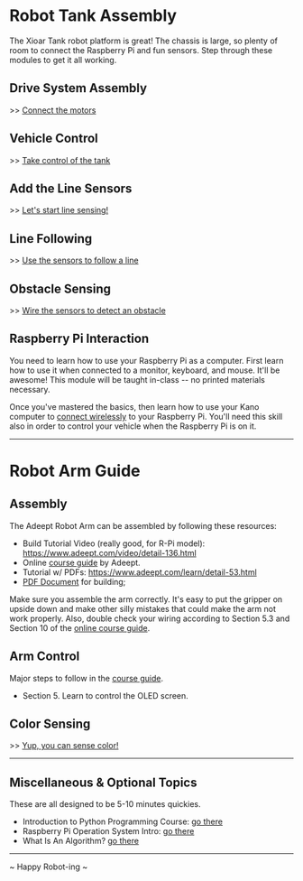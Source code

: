 # Robot Tank Assembly

The Xioar Tank robot platform is great! The chassis is large, so plenty of room to connect the Raspberry Pi and fun sensors. Step through these modules to get it all working.

## Drive System Assembly

\>> [Connect the motors](./drive_system_wiring.md)

## Vehicle Control

\>> [Take control of the tank](./vehicle_control.md)

## Add the Line Sensors

\>> [Let's start line sensing!](./line_sensors.md)

## Line Following

\>> [Use the sensors to follow a line](./line_following.md)

## Obstacle Sensing

\>> [Wire the sensors to detect an obstacle](./obstacle_sensor.md)

## Raspberry Pi Interaction

You need to learn how to use your Raspberry Pi as a computer. First learn how to use it when connected to a monitor, keyboard, and mouse. It'll be awesome! This module will be taught in-class -- no printed materials necessary.

Once you've mastered the basics, then learn how to use your Kano computer to [connect wirelessly](./raspberry_pi_comms.md) to your Raspberry Pi. You'll need this skill also in order to control your vehicle when the Raspberry Pi is on it.

---

# Robot Arm Guide 

## Assembly

The Adeept Robot Arm can be assembled by following these resources: 

* Build Tutorial Video (really good, for R-Pi model): https://www.adeept.com/video/detail-136.html
* Online [course guide](https://www.adeept.com/learn/tutorial-291.html) by Adeept.
* Tutorial w/ PDFs: https://www.adeept.com/learn/detail-53.html
* [PDF Document](https://www.adeept.com/video/static1/itemsfile/RaspArmS_Tutorial.pdf) for building;

Make sure you assemble the arm correctly. It's easy to put the gripper on upside down and make other silly mistakes that could make the arm not work properly. Also, double check your wiring according to Section 5.3 and Section 10 of the [online course guide](https://www.adeept.com/learn/tutorial-291.html).

## Arm Control

Major steps to follow in the [course guide](https://www.adeept.com/learn/tutorial-291.html).

* Section 5. Learn to control the OLED screen.

## Color Sensing

\>> [Yup, you can sense color!](./tcs3200_color_sensor.md)

---

## Miscellaneous & Optional Topics

These are all designed to be 5-10 minutes quickies.

* Introduction to Python Programming Course: [go there](./slides_with_python_code.html)
* Raspberry Pi Operation System Intro: [go there](./linux_intro.md)
* What Is An Algorithm? [go there](./slides_algorithms_intro.html)

---

~ Happy Robot-ing ~